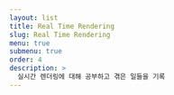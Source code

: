 ```yaml
---
layout: list
title: Real Time Rendering
slug: Real Time Rendering
menu: true
submenu: true
order: 4
description: >
  실시간 렌더링에 대해 공부하고 겪은 일들을 기록
---
```

